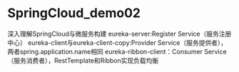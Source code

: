 # SpringCloud_demo02
深入理解SpringCloud与微服务构建
eureka-server:Register Service（服务注册中心）
eureka-client与eureka-client-copy:Provider Service（服务提供者），两者spring.application.name相同
eureka-ribbon-client：Consumer Service（服务消费者），RestTemplate和Ribbon实现负载均衡
